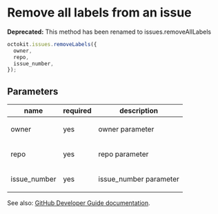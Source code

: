 # Remove all labels from an issue

**Deprecated:** This method has been renamed to issues.removeAllLabels

```js
octokit.issues.removeLabels({
  owner,
  repo,
  issue_number,
});
```

## Parameters

<table>
  <thead>
    <tr>
      <th>name</th>
      <th>required</th>
      <th>description</th>
    </tr>
  </thead>
  <tbody>
    <tr><td>owner</td><td>yes</td><td>

owner parameter

</td></tr>
<tr><td>repo</td><td>yes</td><td>

repo parameter

</td></tr>
<tr><td>issue_number</td><td>yes</td><td>

issue_number parameter

</td></tr>
  </tbody>
</table>

See also: [GitHub Developer Guide documentation](https://developer.github.com/v3/issues/labels/#remove-all-labels-from-an-issue).
